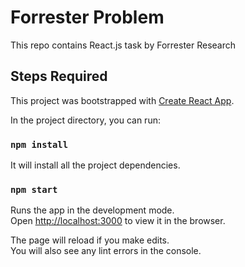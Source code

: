 # Forrester Problem
This repo contains React.js task by Forrester Research

## Steps Required
This project was bootstrapped with [Create React App](https://github.com/facebook/create-react-app).

In the project directory, you can run:

### `npm install`

It will install all the project dependencies.

### `npm start`

Runs the app in the development mode.<br />
Open [http://localhost:3000](http://localhost:3000) to view it in the browser.

The page will reload if you make edits.<br />
You will also see any lint errors in the console.
